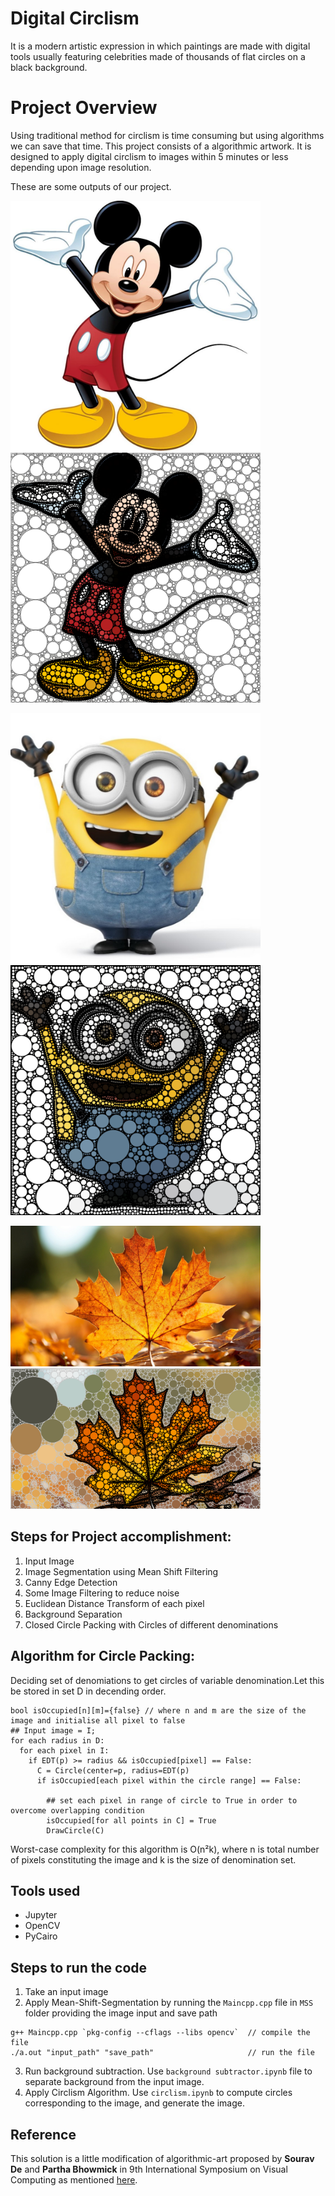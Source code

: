 # Digital Circlism
It is a modern artistic expression in which paintings are made with digital tools usually featuring celebrities made of thousands of flat circles on a black background.
# Project Overview
Using traditional method for circlism is time consuming but using algorithms we can save that time.
This project consists of a algorithmic artwork. It is designed to apply digital circlism to images within 5 minutes or less depending upon image resolution.

These are some outputs of our project.

<img src="./images/input/cart.jpg" width="400px"><img src="./images/output/cartoon_out.png"  width="400px">

<img src="./images/input/minion.jpg"  width="400px"><img src="./images/output/minion_out.png"  width="400px">

<img src="./images/input/leaf.jpg"  width="400px"><img src="./images/output/leaf_out.png"  width="400px">

## Steps for Project accomplishment:

1. Input Image
2. Image Segmentation using Mean Shift Filtering
3. Canny Edge Detection
4. Some Image Filtering to reduce noise
5. Euclidean Distance Transform of each pixel
6. Background Separation 
7. Closed Circle Packing with Circles of different denominations

## Algorithm for Circle Packing:
Deciding set of denomiations to get circles of variable denomination.Let this be stored in set D in decending order.
```
bool isOccupied[n][m]={false} // where n and m are the size of the image and initialise all pixel to false
## Input image = I;
for each radius in D:
  for each pixel in I:
    if EDT(p) >= radius && isOccupied[pixel] == False:
      C = Circle(center=p, radius=EDT(p)
      if isOccupied[each pixel within the circle range] == False:
      
        ## set each pixel in range of circle to True in order to overcome overlapping condition
        isOccupied[for all points in C] = True
        DrawCircle(C)
```
Worst-case complexity for this algorithm is O(n²k), where n is total number of pixels constituting the image and k is the size of denomination set.

## Tools used
- Jupyter
- OpenCV
- PyCairo

## Steps to run the code
1. Take an input image
2. Apply Mean-Shift-Segmentation by running the `Maincpp.cpp` file in `MSS` folder providing the image input and save path
```
g++ Maincpp.cpp `pkg-config --cflags --libs opencv`  // compile the file
./a.out "input_path" "save_path"                     // run the file
```
3. Run background subtraction.
Use `background subtractor.ipynb` file to separate background from the input image.
4. Apply Circlism Algorithm.
Use `circlism.ipynb` to compute circles corresponding to the image, and generate the image.

## Reference
This solution is a little modification of algorithmic-art proposed by <b>Sourav De</b> and <b>Partha Bhowmick</b> in 9th International Symposium on Visual Computing as mentioned [here](http://cse.iitkgp.ac.in/~pb/research/circlism/).
